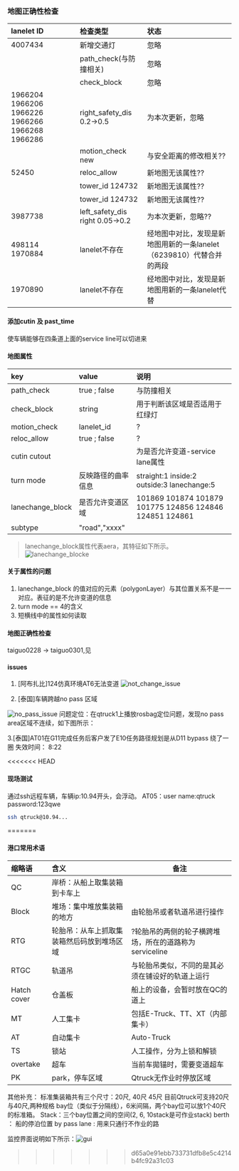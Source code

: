 ### 地图正确性检查
|lanelet ID | 检查类型  | 状态  |
|:---------|:-----------|:-----|
| 4007434  |  新增交通灯  | 忽略 | 
|          |  path_check(与防撞相关)  | 忽略 | 
|          |  check_block  | 忽略 | 
| 1966204  1966206  1966226 1966266 1966268 1966286|  right_safety_dis 0.2->0.5 |为本次更新，忽略 | 
|          |  motion_check  new | 与安全距离的修改相关?? | 
| 52450    |  reloc_allow | 新地图无该属性?? | 
|          |  tower_id   124732 | 新地图无该属性?? | 
|          |  tower_id   124732 | 新地图无该属性?? | 
| 3987738  |  left_safety_dis right   0.05->0.2| 为本次更新，忽略?? | 
| 498114  1970884 |  lanelet不存在 | 经地图中对比，发现是新地图用新的一条lanelet（6239810）代替合并的两段 | 
| 1970890 |  lanelet不存在 | 经地图中对比，发现是新地图用新的一条lanelet代替 | 
 

#### 添加cutin 及 past_time 
使车辆能够在四条道上面的service line可以切进来



#### 地图属性

|key | value  | 说明  |
|:---------|:-----------|:-----|
| path_check  |  true ; false  | 与防撞相关 | 
| check_block  |  string  | 用于判断该区域是否适用于红绿灯 | 
| motion_check  |  lanelet_id  | ? | 
| reloc_allow  |  true ; false  | ? | 
| cutin  cutout | |为是否允许变道-service lane属性| 
| turn mode|反映路径的曲率信息|straight:1 inside:2 outside:3 lanechange:5|
| lanechange_block|是否允许变道区域|101869  101874 101879 101775 124856 124846 124851 124861 |
| subtype|"road","xxxx"||

> lanechange_block属性代表aera，其特征如下所示。
![lanechange_blocke](lanelet-osm-aera.png)
#### 关于属性的问题
1. lanechange_block 的值对应的元素（polygonLayer）与其位置关系不是一一对应。表征的是不允许变道的信息
2. turn mode == 4的含义
3. 短横线中的属性如何读取

#### 地图正确性检查
taiguo0228 -> taiguo0301,见

#### issues
1. [阿布扎比]124仿真环境AT6无法变道
![not_change_issue](not_change_line_issue.jpg)


2. [泰国]车辆跨越no pass 区域

![no_pass_issue](nopass_issue.jpg)
问题定位：在qtruck1上播放rosbag定位问题，发现no pass area区域不连续，如下图所示：

3.[泰国]AT01在G11完成任务后客户发了E10任务路径规划是从D11 bypass 绕了一圈
失效时间： 8:22

<<<<<<< HEAD
#### 现场测试
通过ssh远程车辆，车辆ip:10.94开头，会浮动。
AT05：user name:qtruck password:123qwe
```bash
ssh qtruck@10.94...
```
=======
#### 港口常用术语

|缩略语 | 含义  | 备注  |
|:----------|:----------|------|
|QC|岸桥：从船上取集装箱到卡车上|  |
|Block|堆场：集中堆放集装箱的地方|由轮胎吊或者轨道吊进行操作 |
|RTG|轮胎吊：从车上抓取集装箱然后码放到堆场区域|?轮胎吊的两侧的轮子横跨堆场，所在的道路称为serviceline|
|RTGC|轨道吊|与轮胎吊类似，不同的是其必须在铺设好的轨道上运行|
|Hatch cover|仓盖板|船上的设备，会暂时放在QC的道上|
|MT|人工集卡|包括E-Truck、TT、XT（内部集卡）|
|AT|自动集卡|Auto-Truck|
|TS|锁站|人工操作，分为上锁和解锁|
|overtake|超车|当前车拋锚时，需要变道超车|
|PK|park，停车区域|Qtruck无作业时停放区域|

其他补充：
标准集装箱共有三个尺寸：20尺, 40尺 45尺
目前Qtruck可支持20尺与40尺,两种规格
bay位（类似于分隔线），6米间隔，两个bay位可以放1个40尺的标准箱。
Stack：三个bay位置之间的空间(2, 6, 10stack是可作业stack)
berth ： 船的停泊位置
by pass lane : 用来只通行不作业的路 

监控界面说明如下所示：![gui](thai.jpeg)
>>>>>>> d65a0e91ebb733731dfb8e5c4214b4fc92a31c03
